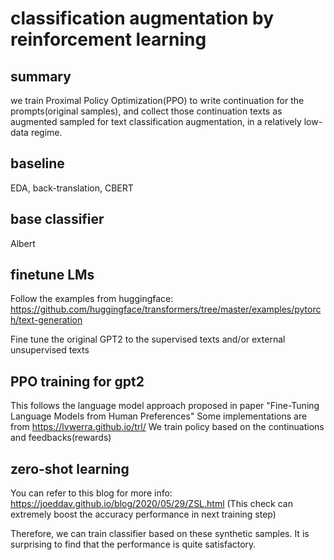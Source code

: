 # classification augmentation by reinforcement learning



## summary

we train Proximal Policy Optimization(PPO) to write continuation for the prompts(original samples), and collect
those continuation texts as augmented sampled for text classification augmentation, in a relatively low-data regime.


## baseline

EDA, back-translation, CBERT

## base classifier

Albert 


## finetune LMs

Follow the examples from huggingface: https://github.com/huggingface/transformers/tree/master/examples/pytorch/text-generation

Fine tune the original GPT2 to the supervised texts and/or external unsupervised texts


## PPO training for gpt2

This follows the language model approach proposed in paper "Fine-Tuning Language Models from Human Preferences"
Some implementations are from https://lvwerra.github.io/trl/
We train policy based on the continuations and feedbacks(rewards)


## zero-shot learning

You can refer to this blog for more info: https://joeddav.github.io/blog/2020/05/29/ZSL.html 
(This check can extremely boost the accuracy performance in next training step)

Therefore, we can train classifier based on these synthetic samples. It is surprising to find that the performance is quite satisfactory.













